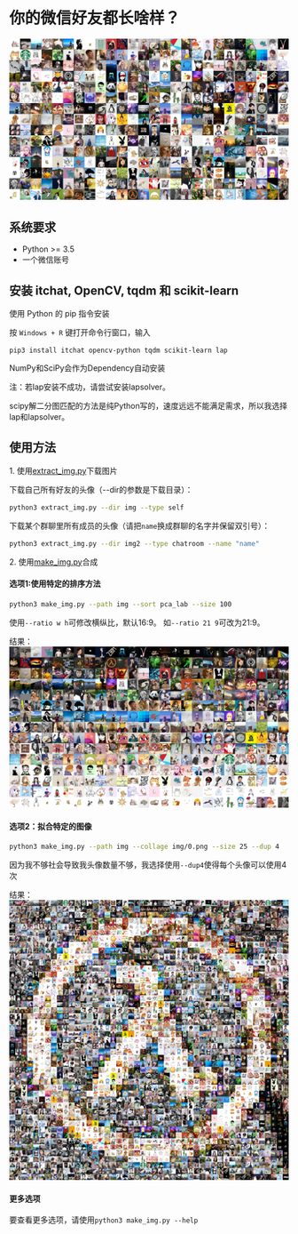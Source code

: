 # 你的微信好友都长啥样？

![](result-rand.png)


## 系统要求

- Python >= 3.5
- 一个微信账号


## 安装 itchat, OpenCV, tqdm 和 scikit-learn

使用 Python 的 pip 指令安装

按 `Windows + R` 键打开命令行窗口，输入

```
pip3 install itchat opencv-python tqdm scikit-learn lap
```

NumPy和SciPy会作为Dependency自动安装

注：若lap安装不成功，请尝试安装lapsolver。 

scipy解二分图匹配的方法是纯Python写的，速度远远不能满足需求，所以我选择lap和lapsolver。

## 使用方法

1\. 使用[extract_img.py](extract_img.py)下载图片

下载自己所有好友的头像（--dir的参数是下载目录）：
```bash
python3 extract_img.py --dir img --type self
```
下载某个群聊里所有成员的头像（请把```name```换成群聊的名字并保留双引号）：
```bash
python3 extract_img.py --dir img2 --type chatroom --name "name"
```

2\. 使用[make_img.py](make_img.py)合成

#### 选项1:使用特定的排序方法

```bash
python3 make_img.py --path img --sort pca_lab --size 100
```

使用```--ratio w h```可修改横纵比，默认16:9。
如```--ratio 21 9```可改为21:9。

结果：
![PCA-LAB](result-tsne_bgr.png)

#### 选项2：拟合特定的图像

```bash
python3 make_img.py --path img --collage img/0.png --size 25 --dup 4
```

因为我不够社会导致我头像数量不够，我选择使用```--dup4```使得每个头像可以使用4次

结果：
![collage.png](collage.png)

#### 更多选项

要查看更多选项，请使用```python3 make_img.py --help```



